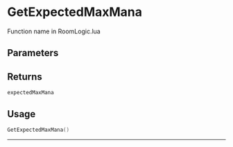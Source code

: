 # GetExpectedMaxMana

Function name in RoomLogic.lua

## Parameters

## Returns

`expectedMaxMana`

## Usage

```lua
GetExpectedMaxMana()
```

---
